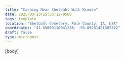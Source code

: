```yaml
---
title: "Caching Near Sheldahl With Kcmose"
date: 2025-03-15T15:36:12-0500
tags: template
location: "Sheldahl Cemetery, Polk County, IA, USA"
coordinates: "41.85069110041286, -93.69281421307322"
draft: false
type: micropost
---
```

[body]

